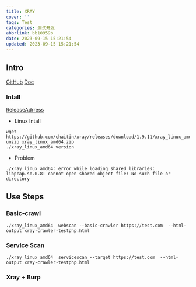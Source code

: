 ```yaml
---
title: XRAY
cover: ''
tags: Test
categories: 测试开发
abbrlink: bb10959b
date: 2023-09-15 15:21:54
updated: 2023-09-15 15:21:54
---
```



## Intro

[GitHub](https://github.com/chaitin/xray)
[Doc](https://docs.xray.cool/)


### Intall
[ReleaseAdrress](https://github.com/chaitin/xray/releases)

- Linux Intall
```
wget https://github.com/chaitin/xray/releases/download/1.9.11/xray_linux_amd64.zip
unzip xray_linux_amd64.zip
./xray_linux_amd64 version
```

- Problem
```
./xray_linux_amd64: error while loading shared libraries: libpcap.so.0.8: cannot open shared object file: No such file or directory
```

## Use Steps

### Basic-crawl

```
./xray_linux_amd64  webscan --basic-crawler https://test.com  --html-output xray-crawler-testphp.html
```

### Service Scan
```
./xray_linux_amd64  servicescan --target https://test.com  --html-output xray-crawler-testphp.html
```

### Xray + Burp
